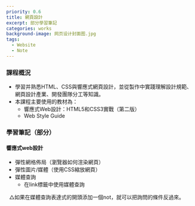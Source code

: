 ```yaml
---
priority: 0.6
title: 網頁設計
excerpt: 部分學習筆記
categories: works
background-image: 网页设计封面图.jpg
tags:
  - Website
  - Note
---
```


### 課程概況

- 學習并熟悉HTML、CSS與響應式網頁設計，並從製作中實踐理解設計規範、網頁設計產業、開發團隊分工等知識。
- 本課程主要使用的教材為：
   - 響應式Web設計：HTML5和CSS3實戰（第二版）
   - Web Style Guide

### 學習筆記（部分）

#### 響應式web設計

- 彈性網格佈局（瀏覽器如何渲染網頁）
- 彈性圖片/媒體（使用CSS縮放網頁）
- 媒體查詢
   - 在link標籤中使用媒體查詢
   
   △如果在媒體查詢表達式的開頭添加一個not，就可以把詢問的條件反過來。
